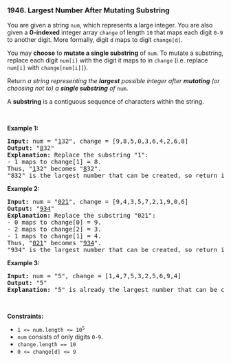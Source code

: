 <h3 align="left"> 1946. Largest Number After Mutating Substring</h3>
<div><p>You are given a string <code>num</code>, which represents a large integer. You are also given a <strong>0-indexed</strong> integer array <code>change</code> of length <code>10</code> that maps each digit <code>0-9</code> to another digit. More formally, digit <code>d</code> maps to digit <code>change[d]</code>.</p>

<p>You may <strong>choose</strong> to <b>mutate a single substring</b> of <code>num</code>. To mutate a substring, replace each digit <code>num[i]</code> with the digit it maps to in <code>change</code> (i.e. replace <code>num[i]</code> with <code>change[num[i]]</code>).</p>

<p>Return <em>a string representing the <strong>largest</strong> possible integer after <strong>mutating</strong> (or choosing not to) a <strong>single substring</strong> of </em><code>num</code>.</p>

<p>A <strong>substring</strong> is a contiguous sequence of characters within the string.</p>

<p>&nbsp;</p>
<p><strong>Example 1:</strong></p>

<pre><strong>Input:</strong> num = "<u>1</u>32", change = [9,8,5,0,3,6,4,2,6,8]
<strong>Output:</strong> "<u>8</u>32"
<strong>Explanation:</strong> Replace the substring "1":
- 1 maps to change[1] = 8.
Thus, "<u>1</u>32" becomes "<u>8</u>32".
"832" is the largest number that can be created, so return it.
</pre>

<p><strong>Example 2:</strong></p>

<pre><strong>Input:</strong> num = "<u>021</u>", change = [9,4,3,5,7,2,1,9,0,6]
<strong>Output:</strong> "<u>934</u>"
<strong>Explanation:</strong> Replace the substring "021":
- 0 maps to change[0] = 9.
- 2 maps to change[2] = 3.
- 1 maps to change[1] = 4.
Thus, "<u>021</u>" becomes "<u>934</u>".
"934" is the largest number that can be created, so return it.
</pre>

<p><strong>Example 3:</strong></p>

<pre><strong>Input:</strong> num = "5", change = [1,4,7,5,3,2,5,6,9,4]
<strong>Output:</strong> "5"
<strong>Explanation:</strong> "5" is already the largest number that can be created, so return it.
</pre>

<p>&nbsp;</p>
<p><strong>Constraints:</strong></p>

<ul>
	<li><code>1 &lt;= num.length &lt;= 10<sup>5</sup></code></li>
	<li><code>num</code> consists of only digits <code>0-9</code>.</li>
	<li><code>change.length == 10</code></li>
	<li><code>0 &lt;= change[d] &lt;= 9</code></li>
</ul>
</div>